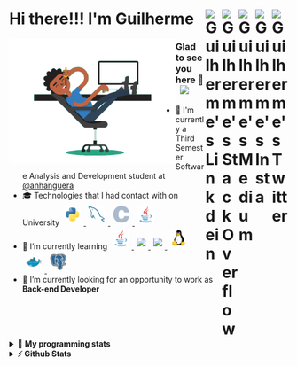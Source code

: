 <div align='left'><h1> Hi there!!! I'm Guilherme
<a href="https://twitter.com/iamgrodrigues" target="_blank" rel="nofollow">
    <img align="right" alt="Guilherme's Twitter" width="30px" src="https://cdn.jsdelivr.net/npm/simple-icons@v3/icons/twitter.svg" />
</a>
<a href="https://www.instagram.com/iamgrodrigues" target="_blank" rel="nofollow">
    <img align="right" alt="Guilherme's Insta" width="30px" src="https://cdn.jsdelivr.net/npm/simple-icons@v3/icons/instagram.svg" />
</a>
<a href="https://medium.com/@iamgrodrigues" target="_blank" rel="nofollow">
    <img align="right" alt="Guilherme's Medium" width="30px" src="https://cdn.jsdelivr.net/npm/simple-icons@v3/icons/medium.svg" />
</a>
<a href="https://stackoverflow.com/users/14347023/iamgrodrigues" target="_blank" rel="nofollow">
    <img align="right" alt="Guilherme's StackOverflow" width="30px" src="https://cdn.jsdelivr.net/npm/simple-icons@3.0.1/icons/stackoverflow.svg" />
</a>
<a href="https://www.linkedin.com/in/iamgrodrigues" target="_blank" rel="nofollow">
    <img align="right" alt="Guilherme's Linkdein" width="30px" src="https://cdn.jsdelivr.net/npm/simple-icons@v3/icons/linkedin.svg" />
</a>
</h1>
</div>

<img src='https://github.com/iamgrodrigues/iamgrodrigues/blob/master/Assets/dev.gif' width="300px" align='left'>

### Glad to see you here 👋 &nbsp; ![](https://visitor-badge.glitch.me/badge?page_id=iamgrodrigues.iamgrodrigues&style=flat-square&color=0088cc)
- :school: I'm currently a Third Semester Software Analysis and Development student at <a href="https://www.anhanguera.com/">@anhanguera </a>
- 🎓 Technologies that I had contact with on University
	<a href="https://www.python.org/" target="_blank" rel="nofollow">
	    <img width="30px" style="padding:5px" src="https://raw.githubusercontent.com/devicons/devicon/master/icons/python/python-original.svg"/>
	</a>
	<a href="https://www.mysql.com/" target="_blank" rel="nofollow">
	    <img width="30px" style="padding:5px" src="https://raw.githubusercontent.com/devicons/devicon/master/icons/mysql/mysql-original.svg"/>
	</a>
	<a href="https://en.wikipedia.org/wiki/C_(programming_language)#:~:text=C%20(%2Fsi%CB%90%2F%2C,efficiently%20to%20typical%20machine%20instructions." target="_blank" rel="nofollow">
	    <img width="30px" style="padding:5px" src="https://raw.githubusercontent.com/devicons/devicon/master/icons/c/c-original.svg"/>
	</a>
	<a href="https://www.java.com/" target="_blank" rel="nofollow">
	    <img width="30px" style="padding:5px" src="https://raw.githubusercontent.com/devicons/devicon/master/icons/java/java-original.svg"/>
	</a>
- 🌱 I’m currently learning 
	<a href="https://www.java.com/" target="_blank" rel="nofollow">
			<img width="30px" style="padding:5px" src="https://raw.githubusercontent.com/devicons/devicon/master/icons/java/java-original.svg"/>
	</a>
	<a href="https://spring.io/" target="_blank" rel="nofollow">
	    <img width="30px" style="padding:5px" src="https://www.vectorlogo.zone/logos/springio/springio-icon.svg"/>
	</a>
	<a href="https://angularjs.org/" target="_blank" rel="nofollow">
	    <img width="30px" style="padding:5px" src="https://www.vectorlogo.zone/logos/angular/angular-icon.svg"/>
	</a>
	<a href="https://en.wikipedia.org/wiki/Linux" target="_blank" rel="nofollow">
	    <img width="30px" style="padding:5px" src="https://raw.githubusercontent.com/devicons/devicon/master/icons/linux/linux-original.svg"/>
	</a>
	<a href="https://www.docker.com/" target="_blank" rel="nofollow">
	    <img width="30px" style="padding:5px" src="https://raw.githubusercontent.com/devicons/devicon/master/icons/docker/docker-original.svg"/>
	</a>
	<a href="https://www.postgresql.org/" target="_blank" rel="nofollow">
	    <img width="30px" style="padding:5px" src="https://raw.githubusercontent.com/devicons/devicon/master/icons/postgresql/postgresql-original.svg"/>
	</a>
- 🔭 I’m currently looking for an opportunity to work as **Back-end Developer**

<br />
<br />
<br />
<br />

<details> 
 <summary>🤖 <b>My programming stats</b></summary>
<br>
  
<!--START_SECTION:waka-->
![Lines of code](https://img.shields.io/badge/From%20Hello%20World%20I%27ve%20Written-49776%20lines%20of%20code-blue)

**🐱 My Github Data** 

> 🏆 216 Contributions in the Year 2021
 > 
> 📦 18.0 kB Used in Github's Storage 
 > 
> 💼 Opted to Hire
 > 
> 📜 17 Public Repositories 
 > 
> 🔑 0 Private Repositories  
 > 
**I'm an Early 🐤** 

```text
🌞 Morning    74 commits     █████░░░░░░░░░░░░░░░░░░░░   22.36% 
🌆 Daytime    106 commits    ████████░░░░░░░░░░░░░░░░░   32.02% 
🌃 Evening    96 commits     ███████░░░░░░░░░░░░░░░░░░   29.0% 
🌙 Night      55 commits     ████░░░░░░░░░░░░░░░░░░░░░   16.62%

```
📅 **I'm Most Productive on Friday** 

```text
Monday       34 commits     ██░░░░░░░░░░░░░░░░░░░░░░░   10.27% 
Tuesday      50 commits     ███░░░░░░░░░░░░░░░░░░░░░░   15.11% 
Wednesday    67 commits     █████░░░░░░░░░░░░░░░░░░░░   20.24% 
Thursday     52 commits     ████░░░░░░░░░░░░░░░░░░░░░   15.71% 
Friday       84 commits     ██████░░░░░░░░░░░░░░░░░░░   25.38% 
Saturday     24 commits     █░░░░░░░░░░░░░░░░░░░░░░░░   7.25% 
Sunday       20 commits     █░░░░░░░░░░░░░░░░░░░░░░░░   6.04%

```


📊 **This Week I Spent My Time On** 

```text
⌚︎ Time Zone: America/Sao_Paulo

💬 Programming Languages: 
Java                     1 hr 14 mins        ███████░░░░░░░░░░░░░░░░░░   30.94% 
sh                       1 hr 11 mins        ███████░░░░░░░░░░░░░░░░░░   29.77% 
Git                      36 mins             ███░░░░░░░░░░░░░░░░░░░░░░   15.2% 
XML                      28 mins             ███░░░░░░░░░░░░░░░░░░░░░░   11.8% 
Git Config               20 mins             ██░░░░░░░░░░░░░░░░░░░░░░░   8.55%

🔥 Editors: 
IntelliJ                 2 hrs 7 mins        █████████████░░░░░░░░░░░░   53.36% 
Zsh                      1 hr 47 mins        ███████████░░░░░░░░░░░░░░   44.99% 
VS Code                  3 mins              ░░░░░░░░░░░░░░░░░░░░░░░░░   1.65% 
Vim                      0 secs              ░░░░░░░░░░░░░░░░░░░░░░░░░   0.0%

🐱‍💻 Projects: 
bankline-api             1 hr 9 mins         ███████░░░░░░░░░░░░░░░░░░   29.16% 
Terminal                 36 mins             ███░░░░░░░░░░░░░░░░░░░░░░   15.35% 
GammaAcademy             35 mins             ███░░░░░░░░░░░░░░░░░░░░░░   14.83% 
CadastoCliente           32 mins             ███░░░░░░░░░░░░░░░░░░░░░░   13.48% 
Conexao                  18 mins             ██░░░░░░░░░░░░░░░░░░░░░░░   7.93%

💻 Operating System: 
Linux                    3 hrs 59 mins       █████████████████████████   100.0%

```

**I Mostly Code in Java** 

```text
Java                     8 repos             █████████████░░░░░░░░░░░░   53.33% 
JavaScript               2 repos             ███░░░░░░░░░░░░░░░░░░░░░░   13.33% 
TypeScript               2 repos             ███░░░░░░░░░░░░░░░░░░░░░░   13.33% 
CSS                      1 repo              █░░░░░░░░░░░░░░░░░░░░░░░░   6.67% 
Python                   1 repo              █░░░░░░░░░░░░░░░░░░░░░░░░   6.67%

```



<!--END_SECTION:waka-->

</details>

<details>	
  <summary><b>⚡ Github Stats</b></summary>

<div>
	<img height="180em" src="https://github-readme-stats.vercel.app/api?username=iamgrodrigues&show_icons=true&hide_border=true&theme=gotham" />
	<img height="180em" src="https://github-readme-stats.vercel.app/api/top-langs/?username=iamgrodrigues&&show_icons=true&hide_border=true&layout=compact&langs_count=8&theme=gotham"/>
</div>
</details>

